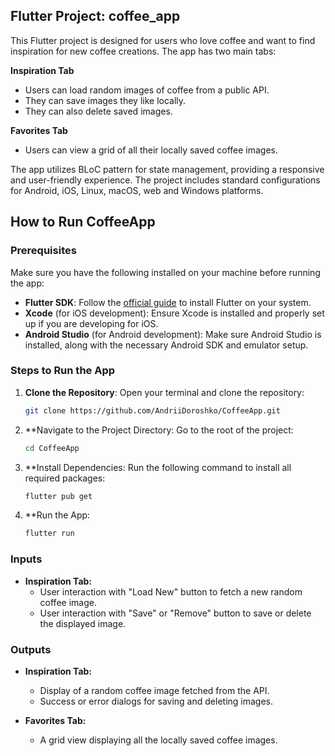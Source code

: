 ## Flutter Project: coffee_app

This Flutter project is designed for users who love coffee and want to find inspiration for new coffee creations. The app has two main tabs: 

**Inspiration Tab**
* Users can load random images of coffee from a public API. 
* They can save images they like locally. 
* They can also delete saved images.

**Favorites Tab**
* Users can view a grid of all their locally saved coffee images.

The app utilizes BLoC pattern for state management, providing a responsive and user-friendly experience. The project includes standard configurations for Android, iOS, Linux, macOS, web and Windows platforms.

## How to Run CoffeeApp

### Prerequisites

Make sure you have the following installed on your machine before running the app:

- **Flutter SDK**: Follow the [official guide](https://docs.flutter.dev/get-started/install) to install Flutter on your system.
- **Xcode** (for iOS development): Ensure Xcode is installed and properly set up if you are developing for iOS.
- **Android Studio** (for Android development): Make sure Android Studio is installed, along with the necessary Android SDK and emulator setup.

### Steps to Run the App

1. **Clone the Repository**:
    Open your terminal and clone the repository:
    ```bash
    git clone https://github.com/AndriiDoroshko/CoffeeApp.git
    ```

2. **Navigate to the Project Directory:
    Go to the root of the project: 
    ```bash
    cd CoffeeApp
    ```

3. **Install Dependencies: 
    Run the following command to install all required packages:
    ```bash
    flutter pub get
    ```

4. **Run the App:
    ```bash
    flutter run
    ```

### Inputs

* **Inspiration Tab:**
    * User interaction with "Load New" button to fetch a new random coffee image.
    * User interaction with "Save" or "Remove" button to save or delete the displayed image.

### Outputs

* **Inspiration Tab:**
    * Display of a random coffee image fetched from the API.
    * Success or error dialogs for saving and deleting images.

* **Favorites Tab:**
    * A grid view displaying all the locally saved coffee images.